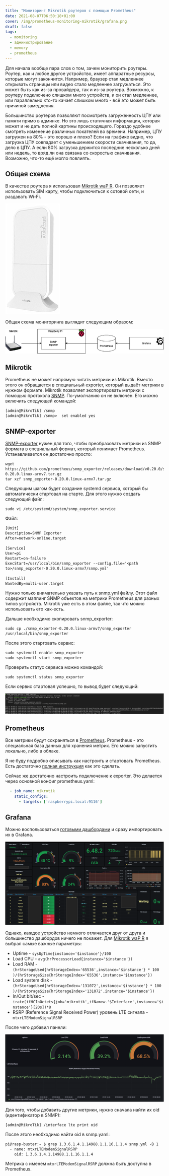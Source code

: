 ```yaml
---
title: "Мониторинг Mikrotik роутеров с помощью Prometheus"
date: 2021-08-07T06:50:18+01:00
cover: /img/prometheus-monitoring-mikrotik/grafana.png
draft: false
tags:
  - monitoring
  - администрирование
  - memory
  - prometheus
---
```

Для начала вообще пара слов о том, зачем мониторить роутеры. Роутер, как и любое другое устройство, имеет аппаратные ресурсы, которые могут закончится. Например, браузер стал медленнее открывать страницы или видео стало медленнее загружаться. Это может быть как из-за провайдера, так и из-за роутера. Возможно, к роутеру подключено слишком много устройств, и он стал медленнее, или параллельно кто-то качает слишком много - всё это может быть причиной замедления.

Большинство роутеров позволяют посмотреть загруженность ЦПУ или памяти прямо в админке. Но это лишь статичная информация, которая может и не дать полной картины происходящего. Гораздо удобнее смотреть изменение различных покателей во времени. Например, ЦПУ загружен на 80% - это хорошо и плохо? Если на графике видно, что загрузка ЦПУ совпадает с уменьшением скорости скачивания, то да, дело в ЦПУ. А если 80% загрузка держится последние несколько дней или недель, то вряд ли она связана со скоростью скачивания. Возможно, что-то ещё могло повлиять.

## Общая схема

В качестве роутера я использовал [Mikrotik waP R](https://mikrotik.com/product/RBwAPR-2nD). Он позволяет использовать SIM карту, чтобы подключиться к сотовой сети, и раздавать Wi-Fi.

![mikrotik_wap_r](/img/prometheus-monitoring-mikrotik/mikrotik_wap_r.jpg)

Общая схема мониторинга выглядит следующим образом:

![](/img/prometheus-monitoring-mikrotik/schema.png)

## Mikrotik

Prometheus не может напрямую читать метрики из Mikrotik. Вместо этого он обращается в специальный exporter, который выдаёт метрики в нужном формате. Mikrotik позволяет экспортировать метрики с помощью протокола [SNMP](https://ru.wikipedia.org/wiki/SNMP). По-умолчанию он не включён. Его можно включить следующей командой:

```
[admin@MikroTik] /snmp
[admin@MikroTik] /snmp>  set enabled yes
```

## SNMP-exporter

[SNMP-exporter](https://github.com/prometheus/snmp_exporter) нужен для того, чтобы преобразовать метрики из SNMP формата в специальный формат, который понимает Prometheus. Устанавливается он достаточно просто:

```
wget https://github.com/prometheus/snmp_exporter/releases/download/v0.20.0/snmp_exporter-0.20.0.linux-armv7.tar.gz
tar xzf snmp_exporter-0.20.0.linux-armv7.tar.gz
```

Следующим шагом будет создание systemd сервиса, который бы автоматически стартовал на старте. Для этого нужно создать следующий файл:

```
sudo vi /etc/systemd/system/snmp_exporter.service
```

Файл:

```
[Unit]
Description=SNMP Exporter
After=network-online.target

[Service]
User=pi
Restart=on-failure
ExecStart=/usr/local/bin/snmp_exporter --config.file='<path to>/snmp_exporter-0.20.0.linux-armv7/snmp.yml'

[Install]
WantedBy=multi-user.target
```

Нужно только внимательно указать путь к snmp.yml файлу. Этот файл содержит маппинг SNMP объектов на метрики Prometheus для разных типов устройств. Mikrotik уже есть в этом файле, так что можно использовать его как-есть.

Дальше необходимо скопировать snmp_exporter:

```
sudo cp ./snmp_exporter-0.20.0.linux-armv7/snmp_exporter /usr/local/bin/snmp_exporter
```

После этого стартовать сервис:

```
sudo systemctl enable snmp_exporter
sudo systemctl start snmp_exporter
```

Проверить статус сервиса можно командой:

```
sudo systemctl status snmp_exporter
```

Если сервис стартовал успешно, то вывод будет следующий:

![](/img/prometheus-monitoring-mikrotik/snmp_exporter.png)


## Prometheus

Все метрики будут сохраняться в [Prometheus](https://prometheus.io). Prometheus - это специальная база данных для хранения метрик. Его можно запустить локально, либо в облаке. 

Я не буду подробно описывать как настроить и стартовать Prometheus. Есть достаточно [полная инструкция](https://prometheus.io/docs/prometheus/latest/getting_started/) как это сделать.

Сейчас же достаточно настроить подключение к exporter. Это делается через основной конфиг prometheus.yaml:

```yaml
  - job_name: mikrotik
    static_configs:
      - targets: ['raspberrypi.local:9116']
```

## Grafana

Можно воспользоваться [готовыми дашбордами](https://grafana.com/grafana/dashboards/14420) и сразу импортировать их в Grafana.

![](/img/prometheus-monitoring-mikrotik/image.png)

Однако, каждое устройство немного отличается друг от друга и большинство дашбордов ничего не покажет. Для [Mikrotik waP R](https://mikrotik.com/product/RBwAPR-2nD) я выбрал самые важные параметры:

 * Uptime - ```sysUpTime{instance='$instance'}/100```
 * Load CPU - ```avg(hrProcessorLoad{instance='$instance'})```
 * Load RAM - ```(hrStorageUsed{hrStorageIndex='65536',instance='$instance'} * 100 )/(hrStorageSize{hrStorageIndex='65536',instance='$instance'})```
 * Load system disk - ```(hrStorageUsed{hrStorageIndex='131072',instance='$instance'} * 100 )/(hrStorageSize{hrStorageIndex='131072',instance='$instance'})```
 * In/Out bit/sec - ```irate(ifHCInOctets{job='mikrotik',ifName=~'$Interface',instance='$instance'}[20s])*8```
 * RSRP (Reference Signal Received Power) уровень LTE сигнала - ```mtxrLTEModemSignalRSRP```
 
После чего добавил панели:

![](/img/prometheus-monitoring-mikrotik/grafana.png)

Для того, чтобы добавить другие метрики, нужно сначала найти их oid (идентификатор в SNMP):

```
[admin@MikroTik] /interface lte print oid
```

После этого необходимо найти oid в snmp.yaml:

```
pi@rasp-buster:~ $ grep 1.3.6.1.4.1.14988.1.1.16.1.1.4 snmp.yml -B 1
  - name: mtxrLTEModemSignalRSRP
    oid: 1.3.6.1.4.1.14988.1.1.16.1.1.4
```

Метрика с именем ```mtxrLTEModemSignalRSRP``` должна быть доступна в Prometheus.
